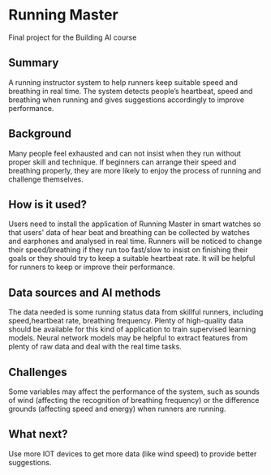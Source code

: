 <!-- This is the markdown template for the final project of the Building AI course, 
created by Reaktor Innovations and University of Helsinki. 
Copy the template, paste it to your GitHub README and edit! -->

# Running Master

Final project for the Building AI course

## Summary

A running instructor system to help runners keep suitable speed and breathing in real time. The system detects people’s heartbeat, speed and breathing when running and gives suggestions accordingly to improve performance.


## Background

Many people feel exhausted and can not insist when they run without proper skill and technique. If beginners can arrange their speed and breathing properly, they are more likely to enjoy the process of running and challenge themselves.


## How is it used?

Users need to install the application of Running Master in smart watches so that users' data of hear beat and breathing can be collected by watches and earphones and analysed in real time. Runners will be noticed to change their speed/breathing if they run too fast/slow to insist on finishing their goals or they should try to keep a suitable heartbeat rate. It will be helpful for runners to keep or improve their performance.

## Data sources and AI methods

The data needed is some running status data from skillful runners, including speed,heartbeat rate, breathing frequency. Plenty of high-quality data should be available for this kind of application to train supervised learning models. Neural network models may be helpful to extract features from plenty of raw data and deal with the real time tasks. 

## Challenges

Some variables may affect the performance of the system, such as sounds of wind (affecting the recognition of breathing frequency) or the difference grounds (affecting speed and energy) when runners are running.  

## What next?

Use more IOT devices to get more data (like wind speed) to provide better suggestions. 
